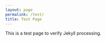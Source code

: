 ```yaml
---
layout: page
permalink: /test/
title: Test Page
---
```


This is a test page to verify Jekyll processing.
